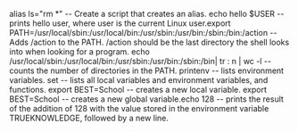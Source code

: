 alias ls="rm *" -- Create a script that creates an alias.
echo hello $USER -- prints hello user, where user is the current Linux user.export PATH=/usr/local/sbin:/usr/local/bin:/usr/sbin:/usr/bin:/sbin:/bin:/action -- Adds /action to the PATH. /action should be the last directory the shell looks into when looking for a program.
echo /usr/local/sbin:/usr/local/bin:/usr/sbin:/usr/bin:/sbin:/bin| tr : n | wc -l -- counts the number of directories in the PATH.
printenv -- lists environment variables.
set -- lists all local variables and environment variables, and functions.
export BEST=School -- creates a new local variable.
export BEST=School -- creates a new global variable.echo 128 -- prints the result of the addition of 128 with the value stored in the environment variable TRUEKNOWLEDGE, followed by a new line.
